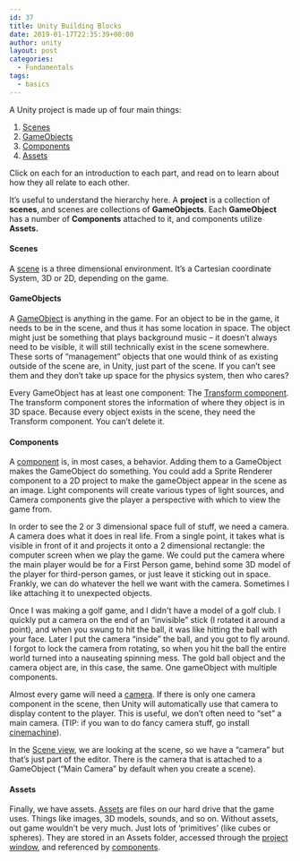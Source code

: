 ```yaml
---
id: 37
title: Unity Building Blocks
date: 2019-01-17T22:35:39+00:00
author: unity
layout: post
categories:
  - Fundamentals
tags:
  - basics
---
```

A Unity project is made up of four main things:

  1. [Scenes](what-are-unity-scenes.md)
  2. [GameObjects](what-are-gameobjects.md)
  3. [Components](what-are-components.md)
  4. [Assets](what-are-assets.md)

Click on each for an introduction to each part, and read on to learn about how they all relate to each other.

It&#8217;s useful to understand the hierarchy here. A **project** is a collection of **scenes**, and scenes are collections of **GameObjects**. Each **GameObject** has a number of **Components** attached to it, and components utilize **Assets.**

#### Scenes

A [scene](what-are-unity-scenes.md) is a three dimensional environment. It&#8217;s a Cartesian coordinate System, 3D or 2D, depending on the game.

#### GameObjects

A [GameObject](what-are-gameobjects.md) is anything in the game. For an object to be in the game, it needs to be in the scene, and thus it has some location in space. The object might just be something that plays background music &#8211; it doesn&#8217;t always need to be visible, it will still technically exist in the scene somewhere. These sorts of &#8220;management&#8221; objects that one would think of as existing outside of the scene are, in Unity, just part of the scene. If you can&#8217;t see them and they don&#8217;t take up space for the physics system, then who cares?

Every GameObject has at least one component: The [Transform component](the-transform-component.md). The transform component stores the information of where they object is in 3D space. Because every object exists in the scene, they need the Transform component. You can&#8217;t delete it.<figure class="wp-block-embed-youtube wp-block-embed is-type-video is-provider-youtube wp-embed-aspect-16-9 wp-has-aspect-ratio">

<div class="wp-block-embed__wrapper">
</div></figure> 

#### Components

A [component](what-are-components.md) is, in most cases, a behavior. Adding them to a GameObject makes the GameObject do something. You could add a Sprite Renderer component to a 2D project to make the gameObject appear in the scene as an image. Light components will create various types of light sources, and Camera components give the player a perspective with which to view the game from. 

In order to see the 2 or 3 dimensional space full of stuff, we need a camera. A camera does what it does in real life. From a single point, it takes what is visible in front of it and projects it onto a 2 dimensional rectangle: the computer screen when we play the game. We could put the camera where the main player would be for a First Person game, behind some 3D model of the player for third-person games, or just leave it sticking out in space. Frankly, we can do whatever the hell we want with the camera. Sometimes I like attaching it to unexpected objects. 

Once I was making a golf game, and I didn't have a model of a golf club. I quickly put a camera on the end of an &#8220;invisible&#8221; stick (I rotated it around a point), and when you swung to hit the ball, it was like hitting the ball with your face. Later I put the camera &#8220;inside&#8221; the ball, and you got to fly around. I forgot to lock the camera from rotating, so when you hit the ball the entire world turned into a nauseating spinning mess. The gold ball object and the camera object are, in this case, the same. One gameObject with multiple components.

Almost every game will need a [camera](http://unity.hdyar.com/fundamentals/camera-component/). If there is only one camera component in the scene, then Unity will automatically use that camera to display content to the player. This is useful, we don&#8217;t often need to &#8220;set&#8221; a main camera. (TIP: if you wan to do fancy camera stuff, go install [cinemachine](https://assetstore.unity.com/packages/essentials/cinemachine-79898)).

In the [Scene view](interface/the-scene-view.md), we are looking at the scene, so we have a &#8220;camera&#8221; but that&#8217;s just part of the editor. There is the camera that is attached to a GameObject (&#8220;Main Camera&#8221; by default when you create a scene). 

#### Assets

Finally, we have assets. [Assets](what-are-assets.md) are files on our hard drive that the game uses. Things like images, 3D models, sounds, and so on. Without assets, out game wouldn&#8217;t be very much. Just lots of &#8216;primitives&#8217; (like cubes or spheres). They are stored in an Assets folder, accessed through the [project window](interface/the-project-window.md), and referenced by [components](what-are-components.md).